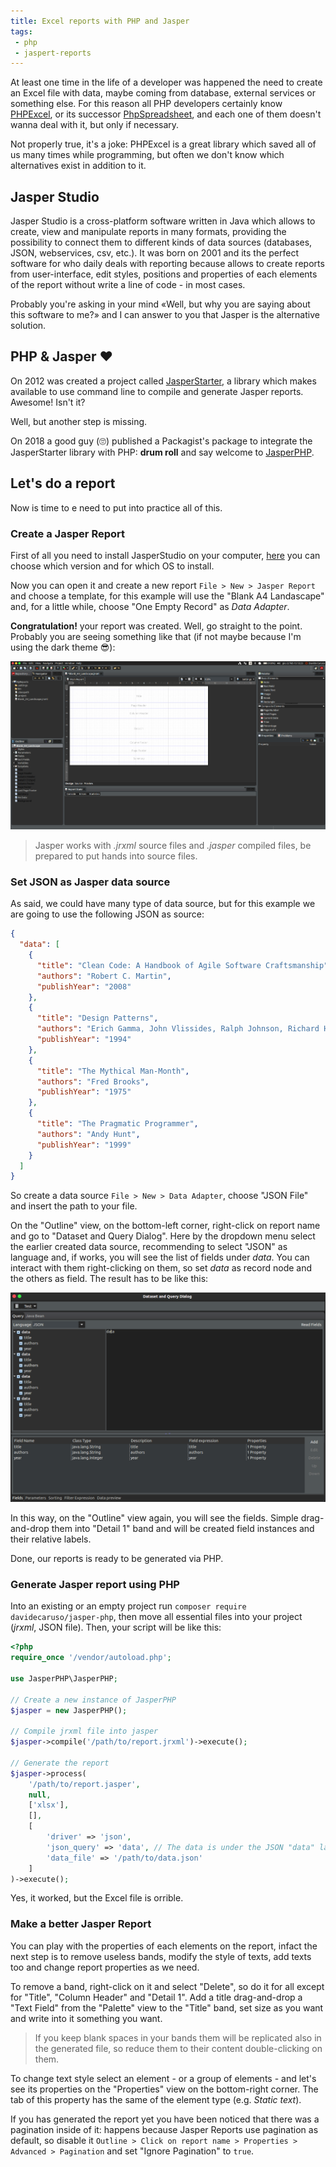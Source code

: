 ```yaml
---
title: Excel reports with PHP and Jasper
tags:
 - php
 - jaspert-reports
---
```


At least one time in the life of a developer was happened the need to create an Excel file with data, maybe coming from database, external services or something else. For this reason all PHP developers certainly know [PHPExcel](https://github.com/PHPOffice/PHPExcel), or its successor [PhpSpreadsheet](https://github.com/PHPOffice/PhpSpreadsheet), and each one of them doesn't wanna deal with it, but only if necessary.

Not properly true, it's a joke: PHPExcel is a great library which saved all of us many times while programming, but often we don't know which alternatives exist in addition to it.

## Jasper Studio
Jasper Studio is a cross-platform software written in Java which allows to create, view and manipulate reports in many formats, providing the possibility to connect them to different kinds of data sources (databases, JSON, webservices, csv, etc.).
It was born on 2001 and its the perfect software for who daily deals with reporting because allows to create reports from user-interface, edit styles, positions and properties of each elements of the report without write a line of code - in most cases. 

Probably you're asking in your mind «Well, but why you are saying about this software to me?» and I can answer to you that Jasper is the alternative solution.

## PHP & Jasper :heart:
On 2012 was created a project called [JasperStarter](http://jasperstarter.cenote.de/), a library which makes available to use command line to compile and generate Jasper reports. Awesome! Isn't it?

Well, but another step is missing.

On 2018 a good guy (:roll_eyes:) published a Packagist's package to integrate the JasperStarter library with PHP: **drum roll** and say welcome to [JasperPHP](https://github.com/davidecaruso/jasper-php).

## Let's do a report
Now is time to e need to put into practice all of this.

### Create a Jasper Report
First of all you need to install JasperStudio on your computer, [here](https://community.jaspersoft.com/project/jaspersoft-studio/releases) you can choose which version and for which OS to install.

Now you can open it and create a new report `File > New > Jasper Report` and choose a template, for this example will use the "Blank A4 Landascape" and, for a little while, choose "One Empty Record" as *Data Adapter*. 

**Congratulation!** your report was created. Well, go straight to the point.
Probably you are seeing something like that (if not maybe because I'm using the dark theme :sunglasses:):

![Jasper Studio #1](/images/2018-02-22-jasper-studio-1.png "Jasper Studio #1")

> Jasper works with *.jrxml* source files and *.jasper* compiled files, be prepared to put hands into source files.

### Set JSON as Jasper data source
As said, we could have many type of data source, but for this example we are going to use the following JSON as source:
```json
{
  "data": [
    {
      "title": "Clean Code: A Handbook of Agile Software Craftsmanship",
      "authors": "Robert C. Martin",
      "publishYear": "2008"
    },
    {
      "title": "Design Patterns",
      "authors": "Erich Gamma, John Vlissides, Ralph Johnson, Richard Helm",
      "publishYear": "1994"
    },
    {
      "title": "The Mythical Man-Month",
      "authors": "Fred Brooks",
      "publishYear": "1975"
    },
    {
      "title": "The Pragmatic Programmer",
      "authors": "Andy Hunt",
      "publishYear": "1999"
    }
  ]
}
```
So create a data source `File > New > Data Adapter`, choose "JSON File" and insert the path to your file.

On the "Outline" view, on the bottom-left corner, right-click on report name and go to "Dataset and Query Dialog". Here by the dropdown menu select the earlier created data source, recommending to select "JSON" as language and, if works, you will see the list of fields under *data*. You can interact with them right-clicking on them, so set *data* as record node and the others as field. The result has to be like this:

![Jasper Studio #2](/images/2018-02-22-jasper-studio-2.png "Jasper Studio #2")

In this way, on the "Outline" view again, you will see the fields. Simple drag-and-drop them into "Detail 1" band and will be created field instances and their relative labels.

Done, our reports is ready to be generated via PHP.

### Generate Jasper report using PHP
Into an existing or an empty project run `composer require davidecaruso/jasper-php`, then move all essential files into your project (*jrxml*, JSON file). Then, your script will be like this:

```php
<?php
require_once '/vendor/autoload.php';

use JasperPHP\JasperPHP;

// Create a new instance of JasperPHP
$jasper = new JasperPHP();

// Compile jrxml file into jasper
$jasper->compile('/path/to/report.jrxml')->execute();

// Generate the report
$jasper->process(
    '/path/to/report.jasper',
    null,
    ['xlsx'],
    [],
    [
        'driver' => 'json',
        'json_query' => 'data', // The data is under the JSON "data" layer
        'data_file' => '/path/to/data.json'
    ]
)->execute();
```

Yes, it worked, but the Excel file is orrible.

### Make a better Jasper Report
You can play with the properties of each elements on the report, infact the next step is to remove useless bands, modify the style of texts, add texts too and change report properties as we need.

To remove a band, right-click on it and select "Delete", so do it for all except for "Title", "Column Header" and "Detail 1".
Add a title drag-and-drop a "Text Field" from the "Palette" view to the "Title" band, set size as you want and write into it something you want.

> If you keep blank spaces in your bands them will be replicated also in the generated file, so reduce them to their content double-clicking on them.

To change text style select an element - or a group of elements - and let's see its properties on the "Properties" view on the bottom-right corner. The tab of this property has the same of the element type (e.g. *Static text*).

If you has generated the report yet you have been noticed that there was a pagination inside of it: happens because Jasper Reports use pagination as default, so disable it `Outline > Click on report name > Properties > Advanced > Pagination` and set "Ignore Pagination" to `true`.